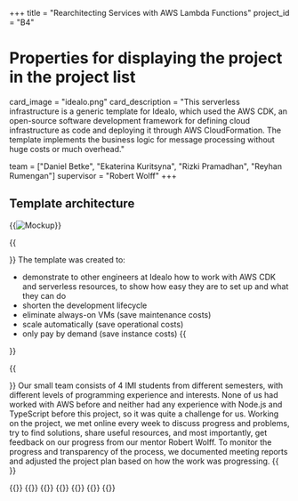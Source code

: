 +++
title = "Rearchitecting Services with AWS Lambda Functions"
project_id = "B4"

# Properties for displaying the project in the project list
card_image = "idealo.png"
card_description = "This serverless infrastructure is a generic template for Idealo, which used the AWS CDK, an open-source software development framework for defining cloud infrastructure as code and deploying it through AWS CloudFormation. The template implements the business logic for message processing without huge costs or much overhead." 

team = ["Daniel Betke", "Ekaterina Kuritsyna", "Rizki Pramadhan", "Reyhan Rumengan"]
supervisor = "Robert Wolff"
+++

## Template architecture
{{<image src="template.png" alt="Mockup" >}}

{{<section title="Our Goal">}}
The template was created to:
- demonstrate to other engineers at Idealo how to work with AWS CDK and serverless 
   resources, to show how easy they are to set up and what they can do
- shorten the development lifecycle 
- eliminate always-on VMs (save maintenance costs)
- scale automatically (save operational costs)
- only pay by demand (save instance costs)
{{</section>}}


{{<section title="The team">}}
Our small team consists of 4 IMI students from different semesters, with different levels of programming experience and interests. None of us had worked with AWS before and neither had any experience with Node.js and TypeScript before this project, so it was quite a challenge for us. Working on the project, we met online every week to discuss progress and problems, try to find solutions, share useful resources, and most importantly, get feedback on our progress from our mentor Robert Wolff. To monitor the progress and transparency of the process, we documented meeting reports and adjusted the project plan based on how the work was progressing.
{{</section>}}

{{<gallery>}}
{{<team-member image="Daniel.png" name="Daniel">}}
{{<team-member image="Katja.png" name="Ekaterina">}}
{{<team-member image="Reyhan.png" name="Reyhan">}}
{{<team-member image="Rizki.png" name="Rizki">}}
{{<team-member image="Robert.png" name="Robert">}}
{{</gallery>}}

